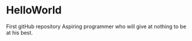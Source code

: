 # HelloWorld
First gitHub repository
Aspiring programmer who will give at nothing to be at his best.

